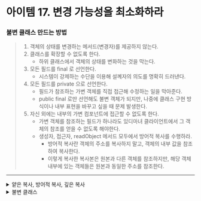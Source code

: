 # 아이템 17. 변경 가능성을 최소화하라


### 불변 클래스 만드는 방법 
> 1. 객체의 상태를 변경하는 메서드(변경자)를 제공하지 않는다. 
> 2. 클래스를 확장할 수 없도록 한다. 
>    * 하위 클래스에서 객체의 상태를 변화하는 것을 막는다. 
> 3. 모든 필드를 final 로 선언한다. 
>    * 시스템이 강제하는 수단을 이용해 설꼐자의 의도를 명확히 드러낸다. 
> 4. 모든 필드를 private 으로 선언한다. 
>    * 필드가 참조하는 가변 객체를 직접 접근해 수정하는 일을 막아준다.
>    * public final 로만 선언해도 불변 객체가 되지만, 나중에 클래스 구현 방식이나 내부 표현을 바꾸고 싶을 때 문제 발생한다. 
> 5. 자신 외에는 내부의 가변 컴포넌트에 접근할 수 없도록 한다. 
>    * 가변 객체를 참조하는 필드가 하나라도 있디마녀 클라이언트에서 그 객체의 참조를 얻을 수 없도록 해야한다. 
>    * 생성자, 접근자, readObject 메서드 모두에서 방어적 복사를 수행하라.
>      * 방어적 복사란 객체의 주소를 복사하지 말고, 객체의 내부 값을 참조하여 복사한다. 
>      * 이렇게 복사한 복사본은 원본과 다른 객체를 참조하지만, 해당 객체 내부에 있는 객체들은 원본과 동일한 주소를 참조한다. 
---

<details><summary>얕은 복사, 방어적 복사, 깊은 복사</summary><div>

### 얕은 복사 
- 얕은 복사는 원 본 객체의 멤버 변수들의 값만을 복사하는 방식이므로, 원본 객체와 복사본 객체의 기본타입의 멤버 변수는 독립적이다. 
- 하지만, 참조 타입의 멤버 변수는 객체의 주소값을 복사하여 복사본이 원본과 같은 객체를 참조한다. 
- 복사본에서 객체 내부의 값을 변경하면 원본 객체도 영향을 받는다. 
  - 그럼 언제 사용하는게 좋을까?
    - 깊은 복사보다 속도가 빨라야 할 때
    - 특정 상황에서 내부 데이터나 상태를 공유해야할 때 
    - 어떤 객체에 일시적인 작업을 수행할 때
- ~~~Java
  
    class Person {
        String name;
        Address address;
    }
    
    class Address {
        String city;
        String street;
    }
  ~~~
  Person 객체를 얕은 복사한다면...
  - name 은 기본 타입으로 복사본 Person의 name 은 독립적인 값을 갖는다.
  - 복사본 Person 의 address 는 참조 타입이므로 원본의 address 동일한 객체를 참조한다. 
  - 복사본 Person 의 address 의 city or street 변경하면, 원본도 영향을 받는다.  

### 방어적 복사
- 복사본이 원본 주소를 그대로 참조하지 않지만, 복사본 객체 내부에 있는 객체들은 원본과 동일한 주소를 참조한다. 
- List 는 같은 주소를 참조하지 않지만, List 내 각 요소들은 원본과 동일한 주소를 참조한다. 
- 요소를 변경할 수 있다는 의미이다. 
  - 왜 사용할까?
    - 객체의 내부 상태를 외부에 직접 노출시키지 않고, 복사본을 제공하여 객체의 불변성을 유지할 때 주로 쓴다.
    - 

### 깊은 복사 
- 객체의 모든 내부 상태를 완전히 복사하여 새로운 객체를 만드는 방식이다. 
- 원본 객체 내부의 모든 객체들도 재귀적으로 복사한다. 
- 복사된 객체와 원본 객체는 서로 다른 객체를 참조하고, 하나의 객체를 수정하더라도 다른 객체에 영향을 미치치 않는다. 

</div></details>
<details><summary>불변 클래스</summary><div>

불변클래스란 그 인스턴스의 내부 값을 수정할 수 없는 클래스이다. String, BigInteger, 박싱된 클래스들이다.  
불변 클래스는 가변 클래스보다 설계가 구현하고 사용하기 쉽고, 오류가 생길 여지도 적어 훨씬 안전하다. 
</div>
</details>